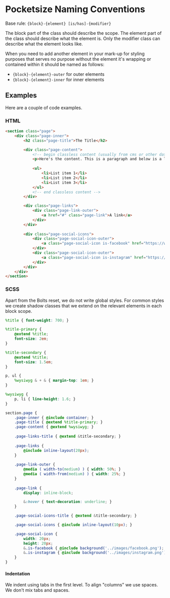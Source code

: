 # Pocketsize Naming Conventions

Base rule: `{block}-{element} [is/has]-{modifier}`

The block part of the class should describe the scope.
The element part of the class should describe what the element is.
Only the modifier class can describe what the element looks like.

When you need to add another element in your mark-up for styling purposes that serves no purpose without the element it's wrapping or contained within it should be named as follows:
* `{block}-{element}-outer` for outer elements
* `{block}-{element}-inner` for inner elements

## Examples

Here are a couple of code examples.

### HTML

```html
<section class="page">
	<div class="page-inner">
		<h2 class="page-title">The Title</h2>

		<div class="page-content">
			<!-- begin classless content (usually from cms or other data source) -->
			<p>Here's the content. This is a paragraph and below is a list.</p>
	
			<ul>
				<li>List item 1</li>
				<li>List item 2</li>
				<li>List item 3</li>
			</ul>
			<!-- end classless content -->
		</div>

		<div class="page-links">
			<div class="page-link-outer">
				<a href="#" class="page-link">A link</a>
			</div>
		</div>
		
		<div class="page-social-icons">
			<div class="page-social-icon-outer">
				<a class="page-social-icon is-facebook" href="https://www.facebook.com"></a>
			</div>
			<div class="page-social-icon-outer">
				<a class="page-social-icon is-instagram" href="https://www.instagram.com"></a>
			</div>
		</div>
	</div>
</section>
```

### SCSS

Apart from the Bolts reset, we do not write global styles. For common styles we create shadow classes that we extend on the relevant elements in each block scope.

```scss
%title { font-weight: 700; }

%title-primary {
	@extend %title;
	font-size: 2em;
}

%title-secondary {
	@extend %title;
	font-size: 1.5em;
}

p, ul {
	%wysiwyg & + & { margin-top: 1em; }
}

%wysiwyg {
	p, li { line-height: 1.6; }
}

section.page {
	.page-inner { @include container; }
	.page-title { @extend %title-primary; }
	.page-content { @extend %wysiwyg; }
	
	.page-links-title { @extend &title-secondary; }
	
	.page-links {
		@include inline-layout(20px);
	}
	
	.page-link-outer {
		@media ( width-to(medium) ) { width: 50%; }
		@media ( width-from(medium) ) { width: 25%; }
	}
	
	.page-link {
		display: inline-block;

		&:hover { text-decoration: underline; }
	}

	.page-social-icons-title { @extend &title-secondary; }

	.page-social-icons { @include inline-layout(10px); }

	.page-social-icon {
		width: 20px;
		height: 20px;
		&.is-facebook { @include background('../images/facebook.png'); }
		&.is-instagram { @include background('../images/instagram.png'); }
	}
}
```

#### Indentation

We indent using tabs in the first level. To align "columns" we use spaces. We don't mix tabs and spaces.
